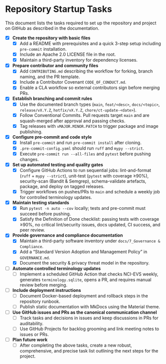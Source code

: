 # Repository Startup Tasks

This document lists the tasks required to set up the repository and project on GitHub as described in the documentation.

- [x] **Create the repository with basic files**
  - [x] Add a README with prerequisites and a quick 3-step setup including `pre-commit` installation.
  - [x] Include an Apache 2.0 LICENSE file in the root.
  - [x] Maintain a third-party inventory for dependency licenses.

- [x] **Prepare contributor and community files**
  - [x] Add `CONTRIBUTING.md` describing the workflow for forking, branch naming, and the PR template.
  - [x] Include a Contributor Covenant `CODE_OF_CONDUCT.md`.
  - [x] Enable a CLA workflow so external contributors sign before merging PRs.

- [x] **Establish branching and commit rules**
  - [x] Use the documented branch types (`main`, `feat/<desc>`, `docs/<topic>`, `release/vX.Y.Z`, `hotfix/vX.Y.Z`, `chore/ct-update-<date>`).
  - [x] Follow Conventional Commits. Pull requests target `main` and are squash-merged after approval and passing checks.
  - [x] Tag releases with `vMAJOR.MINOR.PATCH` to trigger package and image publishing.

- [x] **Configure pre-commit and code style**
  - [x] Install `pre-commit` and run `pre-commit install` after cloning.
  - [x] `.pre-commit-config.yaml` should run `ruff` and `mypy --strict`.
  - [x] Execute `pre-commit run --all-files` and `pytest` before pushing changes.

- [x] **Set up automated testing and quality gates**
  - [x] Configure GitHub Actions to run sequential jobs: lint-and-format (`ruff` + `mypy --strict`), unit-test (`pytest` with coverage ≥90%), security-scan (Bandit & Semgrep), schema-validate artefacts, package, and deploy on tagged releases.
  - [x] Trigger workflows on pushes/PRs to `main` and schedule a weekly job for controlled terminology updates.

- [x] **Maintain testing standards**
  - [x] Run `pytest -n auto --cov` locally; tests and pre-commit must succeed before pushing.
  - [x] Satisfy the Definition of Done checklist: passing tests with coverage ≥90%, no critical lint/security issues, docs updated, CI success, and peer review.

- [x] **Provide governance and compliance documentation**
  - [x] Maintain a third-party software inventory under `docs/7_Governance & Compliance`.
  - [x] Add a “Standard Version Adoption and Management Policy” in `GOVERNANCE.md`.
  - [x] Document the security & privacy threat model in the repository.

- [ ] **Automate controlled terminology updates**
  - [ ] Implement a scheduled GitHub Action that checks NCI-EVS weekly, generates `terminology.sqlite`, opens a PR, and requires manual review before merging.

- [ ] **Include deployment instructions**
  - [ ] Document Docker-based deployment and rollback steps in the repository runbook.
  - [ ] Publish static documentation with MkDocs using the Material theme.

- [ ] **Use GitHub issues and PRs as the canonical communication channel**
  - [ ] Track tasks and decisions in issues and keep discussions in PRs for auditability.
  - [ ] Use GitHub Projects for backlog grooming and link meeting notes to issues or PRs.

- [ ] **Plan future work**
  - [ ] After completing the above tasks, create a new robust, comprehensive, and precise task list outlining the next steps for the project.

